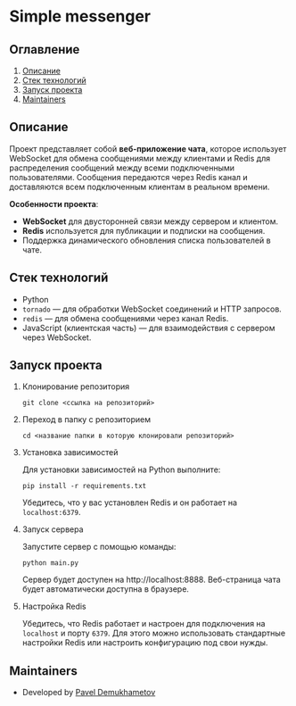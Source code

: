 # Simple messenger

## Оглавление
1. [Описание](#описание)
2. [Стек технологий](#стек-технологий)
3. [Запуск проекта](#запуск-проекта)
4. [Maintainers](#maintainers)

## Описание

Проект представляет собой **веб-приложение чата**, которое использует WebSocket для обмена сообщениями между клиентами и Redis для распределения сообщений между всеми подключенными пользователями. Сообщения передаются через Redis канал и доставляются всем подключенным клиентам в реальном времени.

**Особенности проекта**:
- **WebSocket** для двусторонней связи между сервером и клиентом.
- **Redis** используется для публикации и подписки на сообщения.
- Поддержка динамического обновления списка пользователей в чате.

## Стек технологий
- Python
- `tornado` — для обработки WebSocket соединений и HTTP запросов.
- `redis` — для обмена сообщениями через канал Redis.
- JavaScript (клиентская часть) — для взаимодействия с сервером через WebSocket.

## Запуск проекта

1. Клонирование репозитория

    ```
    git clone <ссылка на репозиторий>
    ```

2. Переход в папку с репозиторием

    ```
    cd <название папки в которую клонировали репозиторий>
    ```

3. Установка зависимостей

    Для установки зависимостей на Python выполните:

    ```
    pip install -r requirements.txt
    ```

    Убедитесь, что у вас установлен Redis и он работает на `localhost:6379`.

4. Запуск сервера

    Запустите сервер с помощью команды:

    ```
    python main.py
    ```

    Сервер будет доступен на http://localhost:8888. Веб-страница чата будет автоматически доступна в браузере.

5. Настройка Redis

    Убедитесь, что Redis работает и настроен для подключения на `localhost` и порту `6379`. Для этого можно использовать стандартные настройки Redis или настроить конфигурацию под свои нужды.

## Maintainers

- Developed by [Pavel Demukhametov](https://github.com/Pavel-Demukhametov)
